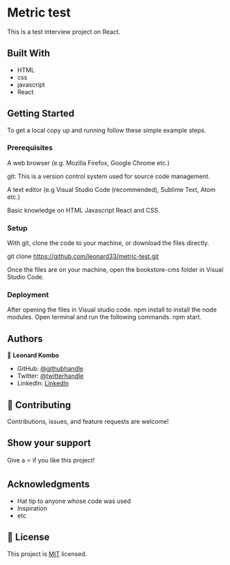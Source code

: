 # Metric test
This is a test interview project on React. 
 
## Built With

- HTML
- css
- javascript
- React


## Getting Started

To get a local copy up and running follow these simple example steps.

### Prerequisites
A web browser (e.g. Mozilla Firefox, Google Chrome etc.)

git: This is a version control system used for source code management.

A text editor (e.g Visual Studio Code (recommended), Sublime Text, Atom etc.)

Basic knowledge on HTML Javascript React and CSS.

### Setup
With git, clone the code to your machine, or download the files directly.

git clone https://github.com/leonard33/metric-test.git

Once the files are on your machine, open the bookstore-cms folder in Visual Studio Code.

### Deployment
After opening the files in Visual studio code.
npm install to install the node modules.
Open terminal and run the following commands. npm start.

## Authors

👤 **Leonard Kombo**
- GitHub: [@githubhandle](https://github.com/leonard33)
- Twitter: [@twitterhandle](https://twitter.com/leonardkombo1)
- LinkedIn: [LinkedIn](https://linkedin.com/in/leonardkombo)

## 🤝 Contributing

Contributions, issues, and feature requests are welcome!

## Show your support

Give a ⭐️ if you like this project!

## Acknowledgments

- Hat tip to anyone whose code was used
- Inspiration
- etc
## 📝 License

This project is [MIT](./MIT.md) licensed.